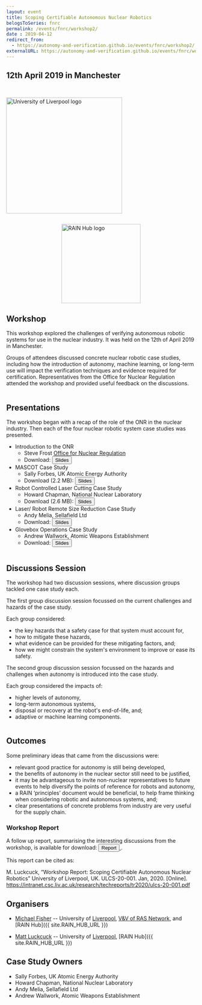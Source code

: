 ```yaml
---
layout: event
title: Scoping Certifiable Autonomous Nuclear Robotics
belogsToSeries: fnrc
permalink: /events/fnrc/workshop2/
date : 2019-04-12
redirect_from:
  - https://autonomy-and-verification.github.io/events/fnrc/workshop2/
externalURL: https://autonomy-and-verification.github.io/events/fnrc/workshop2/
---
```


## **12th April 2019 in Manchester**

<div class="row" >
  <div class="columns large-4" >
    <img alt="University of Liverpool logo" style="float: left; width : 22em; margin-top : 2em; margin-bottom : 2em; " src="{{site.images}}logos/UoL.png">
  </div>
  <div class="columns large-4" >
    <img alt="RAIN Hub logo" style="margin-left: auto; margin-right: auto; width : 15em; " src="{{site.images}}logos/rain-logo.png">
  </div>

</div>

## Workshop

This workshop explored the challenges of verifying autonomous robotic systems for use in the nuclear industry. It was held on the 12th of April 2019 in Manchester.

Groups of attendees discussed concrete nuclear robotic case studies, including how the introduction of autonomy, machine learning, or long-term use will impact the verification techniques and evidence required for certification. Representatives from the Office for Nuclear Regulation attended the workshop and provided useful feedback on the discussions.


<div class="row" >
  <div class="columns large-6" >
   <div markdown="1">

<h2> Presentations </h2>

  The workshop began with a recap of the role of the ONR in the nuclear industry. Then each of the four nuclear robotic system case studies was presented.

  * Introduction to the ONR
    - Steve Frost [Office for Nuclear Regulation]({{site.ONR_URL}})
    - Download: <a href="{{site.url}}/files/fnrc/ONR-IntroPresentation.pdf" download="" > <button type="button" > Slides </button></a>
  * MASCOT Case Study
    - Sally Forbes, UK Atomic Energy Authority
    - Download (2.2 MB): <a href="{{site.url}}/files/fnrc/UKAEA-MASCOTPresentation.pptx" download="" > <button type="button" > Slides </button></a>
  * Robot Controlled Laser Cutting Case Study
    - Howard Chapman, National Nuclear Laboratory
    - Download (2.6 MB): <a href="{{site.url}}/files/fnrc/NNL-LaserCuttingPresentation.pptx" download="" > <button type="button" > Slides </button></a>
  * Laser/ Robot Remote Size Reduction Case Study
    - Andy Melia, Sellafield Ltd
    - Download: <a href="{{site.url}}/files/fnrc/SL-LaserCuttingPresentation.pptx" download="" > <button type="button" > Slides </button></a>
  * Glovebox Operations Case Study
    - Andrew Wallwork, Atomic Weapons Establishment
    - Download: <a href="{{site.url}}/files/fnrc/AWE-GloveBoxPresentation.pdf" download="" > <button type="button" > Slides </button></a>

  </div>


  </div>
  <div class="columns large-6" >
   <div markdown="1">

<h2> Discussions Session</h2>

  The workshop had two discussion sessions, where discussion groups tackled one case study each.

  The first group discussion session focussed on the current challenges and hazards of the case study.

  Each group considered:
  * the key hazards that a safety case for that system must account for,
  * how to mitigate these hazards,
  * what evidence can be provided for these mitigating factors, and;
  * how we might constrain the system's environment to improve or ease its safety.

  The second group discussion session focussed on the hazards and challenges when autonomy is introduced into the case study.

  Each group considered the impacts of:
  * higher levels of autonomy,
  * long-term autonomous systems,
  * disposal or recovery at the robot's end-of-life, and;
  * adaptive or machine learning components.

  </div>
  </div>

</div>

## Outcomes

Some preliminary ideas that came from the discussions were:
- relevant good practice for autonomy is still being developed,
- the benefits of autonomy in the nuclear sector still need to be justified,
- it may be advantageous to invite non-nuclear representatives to future events to help diversify the points of reference for robots and autonomy,
- a RAIN ‘principles’ document would be beneficial, to help frame thinking when considering robotic and autonomous systems, and;
- clear presentations of concrete problems from industry are very useful for the supply chain.

### Workshop Report
A follow up report, summarising the interesting discussions from the workshop, is available for download: 
<a href="https://intranet.csc.liv.ac.uk/research/techreports/tr2020/ulcs-20-001.pdf" download="" > 
  <button type="button"> Report </button>
</a>.

This report can be cited as:

M. Luckcuck, “Workshop Report: Scoping Certifiable Autonomous Nuclear Robotics” University of Liverpool, UK. ULCS-20-001. Jan, 2020. [Online]. https://intranet.csc.liv.ac.uk/research/techreports/tr2020/ulcs-20-001.pdf


## Organisers

* [Michael Fisher](https://cgi.csc.liv.ac.uk/~michael/) -- University of [Liverpool]({{site.UoL_URL}}), [V&V of RAS Network]({{site.VV_NETWORK_URL}}), and [RAIN Hub]({{ site.RAIN_HUB_URL }})

* [Matt Luckcuck](https://cgi.csc.liv.ac.uk/~mattlck) -- University of [Liverpool]({{site.UoL_URL}}), [RAIN Hub]({{ site.RAIN_HUB_URL }})

## Case Study Owners

* Sally Forbes, UK Atomic Energy Authority
* Howard Chapman, National Nuclear Laboratory
* Andy Melia, Sellafield Ltd
* Andrew Wallwork, Atomic Weapons Establishment
